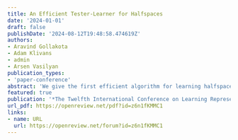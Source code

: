 ```yaml
---
title: An Efficient Tester-Learner for Halfspaces
date: '2024-01-01'
draft: false
publishDate: '2024-08-12T19:48:58.474619Z'
authors:
- Aravind Gollakota
- Adam Klivans
- admin
- Arsen Vasilyan
publication_types:
- 'paper-conference'
abstract: 'We give the first efficient algorithm for learning halfspaces in the testable learning model recently defined by Rubinfeld and Vasilyan [2022]. In this model, a learner certifies that the accuracy of its output hypothesis is near optimal whenever the training set passes an associated test, and training sets drawn from some target distribution must pass the test. This model is more challenging than distribution-specific agnostic or Massart noise models where the learner is allowed to fail arbitrarily if the distributional assumption does not hold. We consider the setting where the target distribution is the standard Gaussian in $d$ dimensions and the label noise is either Massart or adversarial (agnostic). For Massart noise, our tester-learner runs in polynomial time and outputs a hypothesis with (information-theoretically optimal) error $\mathrm{opt}+\epsilon$ (and extends to any fixed strongly log-concave target distribution). For adversarial noise, our tester-learner obtains error $O(\mathrm{opt})+\epsilon$ in polynomial time. Prior work on testable learning ignores the labels in the training set and checks that the empirical moments of the covariates are close to the moments of the base distribution. Here we develop new tests of independent interest that make critical use of the labels and combine them with the moment-matching approach of Gollakota et al. [2022]. This enables us to implement a testable variant of the algorithm of Diakonikolas et al. [2020a, 2020b] for learning noisy halfspaces using nonconvex SGD.'
featured: true
publication: '*The Twelfth International Conference on Learning Representations*'
url_pdf: https://openreview.net/pdf?id=z6n1fKMMC1
links:
- name: URL
  url: https://openreview.net/forum?id=z6n1fKMMC1
---
```


